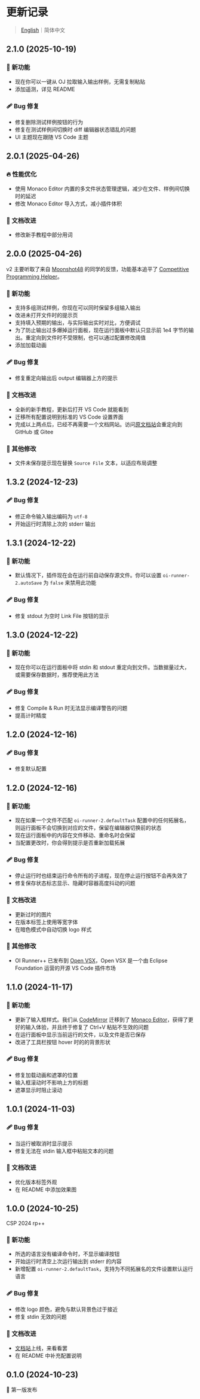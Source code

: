 # 更新记录

> [English](https://github.com/typed-sigterm/oi-runner-2/blob/main/CHANGELOG.md)｜简体中文

## 2.1.0 (2025-10-19)

### 🚀 新功能

- 现在你可以一键从 OJ 拉取输入输出样例，无需复制粘贴
- 添加遥测，详见 README

### 🩹 Bug 修复

- 修复删除测试样例按钮的行为
- 修复在测试样例间切换时 diff 编辑器状态错乱的问题
- UI 主题现在跟随 VS Code 主题

## 2.0.1 (2025-04-26)

### 🔥 性能优化

- 使用 Monaco Editor 内置的多文件状态管理逻辑，减少在文件、样例间切换时的延迟
- 修改 Monaco Editor 导入方式，减小插件体积

### 📖 文档改进

- 修改新手教程中部分用词

## 2.0.0 (2025-04-26)

v2 主要听取了来自 [Moonshot48](https://www.msadream.cn/) 的同学的反馈，功能基本追平了 [Competitive Programming Helper](https://marketplace.visualstudio.com/items/?itemName=DivyanshuAgrawal.competitive-programming-helper)。

### 🚀 新功能

- 支持多组测试样例，你现在可以同时保留多组输入输出
- 改进未打开文件时的提示页
- 支持填入预期的输出，与实际输出实时对比，方便调试
- 为了防止输出过多爆掉运行面板，现在运行面板中默认只显示前 1e4 字节的输出。重定向到文件时不受限制，也可以通过配置修改阈值
- 添加加载动画

### 🩹 Bug 修复

- 修复重定向输出后 output 编辑器上方的提示

### 📖 文档改进

- 全新的新手教程，更新后打开 VS Code 就能看到
- 迁移所有配置说明到标准的 VS Code 设置界面
- 完成以上两点后，已经不再需要一个文档网站。访问[原文档站](https://oi-runner-2.by-ts.top/)会重定向到 GitHub 或 Gitee

### 🏡 其他修改

- 文件未保存提示现在替换 `Source File` 文本，以适应布局调整

## 1.3.2 (2024-12-23)

### 🩹 Bug 修复

- 修正命令输入输出编码为 `utf-8`
- 开始运行时清除上次的 stderr 输出

## 1.3.1 (2024-12-22)

### 🚀 新功能

- 默认情况下，插件现在会在运行前自动保存源文件。你可以设置 `oi-runner-2.autoSave` 为 `false` 来禁用此功能

### 🩹 Bug 修复

- 修复 stdout 为空时 Link File 按钮的显示

## 1.3.0 (2024-12-22)

### 🚀 新功能

- 现在你可以在运行面板中将 stdin 和 stdout 重定向到文件。当数据量过大，或需要保存数据时，推荐使用此方法

### 🩹 Bug 修复

- 修复 Compile & Run 时无法显示编译警告的问题
- 提高计时精度

## 1.2.0 (2024-12-16)

### 🩹 Bug 修复

- 修复默认配置

## 1.2.0 (2024-12-16)

### 🚀 新功能

- 现在如果一个文件不匹配 `oi-runner-2.defaultTask` 配置中的任何拓展名，则运行面板不会切换到对应的文件，保留在编辑器切换前的状态
- 现在运行面板中的内容在文件移动、重命名时会保留
- 当配置更改时，你会得到提示是否重新加载拓展

### 🩹 Bug 修复

- 停止运行时也结束运行命令所有的子进程，现在停止运行按钮不会再失效了
- 修复保存状态标志显示、隐藏时容器高度抖动的问题

### 📖 文档改进

- 更新过时的图片
- 在版本标签上使用等宽字体
- 在暗色模式中自动切换 logo 样式

### 🏡 其他修改

- OI Runner++ 已发布到 [Open VSX](https://open-vsx.org/extension/typed-sigterm/oi-runner-2)，Open VSX 是一个由 Eclipse Foundation 运营的开源 VS Code 插件市场

## 1.1.0 (2024-11-17)

### 🚀 新功能

- 更新了输入框样式。我们从 [CodeMirror](https://codemirror.net/) 迁移到了 [Monaco Editor](https://microsoft.github.io/monaco-editor/)，获得了更好的输入体验，并且终于修复了 Ctrl+V 粘贴不生效的问题
- 在运行面板中显示当前运行的文件，以及文件是否已保存
- 改进了工具栏按钮 hover 时的的背景形状

### 🩹 Bug 修复

- 修复加载动画和遮罩的位置
- 输入框滚动时不影响上方的标题
- 遮罩显示时阻止滚动

## 1.0.1 (2024-11-03)

### 🩹 Bug 修复

- 当运行被取消时显示提示
- 修复无法在 stdin 输入框中粘贴文本的问题

### 📖 文档改进

- 优化版本标签外观
- 在 README 中添加效果图

## 1.0.0 (2024-10-25)

CSP 2024 rp++

### 🚀 新功能

- 所选的语言没有编译命令时，不显示编译按钮
- 开始运行时清空上次运行输出到 stderr 的内容
- 新增配置 `oi-runner-2.defaultTask`，支持为不同拓展名的文件设置默认运行语言

### 🩹 Bug 修复

- 修改 logo 颜色，避免与默认背景色过于接近
- 修复 stdin 无效的问题

### 📖 文档改进

- [文档站](https://oi-runner-2.by-ts.top/zh-cn/)上线，来看看罢
- 在 README 中补充配置说明

## 0.1.0 (2024-10-23)

🚀 第一版发布
